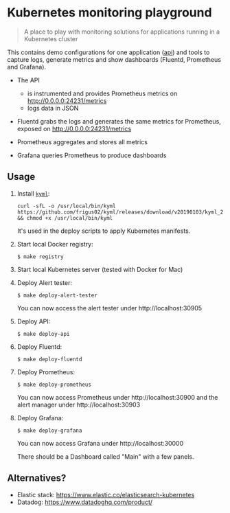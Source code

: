 # Kubernetes monitoring playground

> A place to play with monitoring solutions for applications running in a Kubernetes cluster

This contains demo configurations for one application ([api](./api)) and tools to capture logs, generate metrics and show dashboards (Fluentd, Prometheus and Grafana).

- The API

  - is instrumented and provides Prometheus metrics on http://0.0.0.0:24231/metrics
  - logs data in JSON

- Fluentd grabs the logs and generates the same metrics for Prometheus, exposed on http://0.0.0.0:24231/metrics

- Prometheus aggregates and stores all metrics

- Grafana queries Prometheus to produce dashboards

## Usage

1. Install [`kyml`](https://github.com/frigus02/kyml):

   ```console
   curl -sfL -o /usr/local/bin/kyml https://github.com/frigus02/kyml/releases/download/v20190103/kyml_20190103_darwin_amd64 && chmod +x /usr/local/bin/kyml
   ```

   It's used in the deploy scripts to apply Kubernetes manifests.

1. Start local Docker registry:

   ```console
   $ make registry
   ```

1. Start local Kubernetes server (tested with Docker for Mac)

1. Deploy Alert tester:

   ```console
   $ make deploy-alert-tester
   ```

   You can now access the alert tester under http://localhost:30905

1. Deploy API:

   ```console
   $ make deploy-api
   ```

1. Deploy Fluentd:

   ```console
   $ make deploy-fluentd
   ```

1. Deploy Prometheus:

   ```console
   $ make deploy-prometheus
   ```

   You can now access Prometheus under http://localhost:30900 and the alert manager under http://localhost:30903

1. Deploy Grafana:

   ```console
   $ make deploy-grafana
   ```

   You can now access Grafana under http://localhost:30000

   There should be a Dashboard called "Main" with a few panels.

## Alternatives?

- Elastic stack: https://www.elastic.co/elasticsearch-kubernetes
- Datadog: https://www.datadoghq.com/product/
